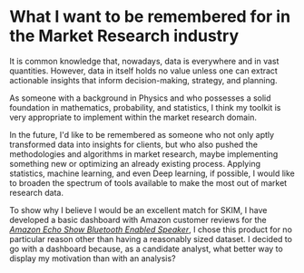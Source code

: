 # What I want to be remembered for in the Market Research industry

It is common knowledge that, nowadays, data is everywhere and in vast quantities. However, data in itself holds no value unless one can extract actionable insights that inform decision-making, strategy, and planning.

As someone with a background in Physics and who possesses a solid foundation in mathematics, probability, and statistics, I think my toolkit is very appropriate to implement within the market research domain.

In the future, I'd like to be remembered as someone who not only aptly transformed data into insights for clients, but who also pushed the methodologies and algorithms in market research, maybe implementing something new or optimizing an already existing process. Applying statistics, machine learning, and even Deep learning, if possible, I would like to broaden the spectrum of tools available to make the most out of market research data.

To show why I believe I would be an excellent match for SKIM, I have developed a basic dashboard with Amazon customer reviews for the [_Amazon Echo Show Bluetooth Enabled Speaker_](https://www.amazon.com/Amazon-Echo-Show-Alexa-Enabled-White/dp/B010CEHQTG/ref=sr_1_1?dchild=1&keywords=B010CEHQTG&qid=1598392663&sr=8-1), I chose this product for no particular reason other than having a reasonably sized dataset. I decided to go with a dashboard because, as a candidate analyst, what better way to display my motivation than with an analysis?
